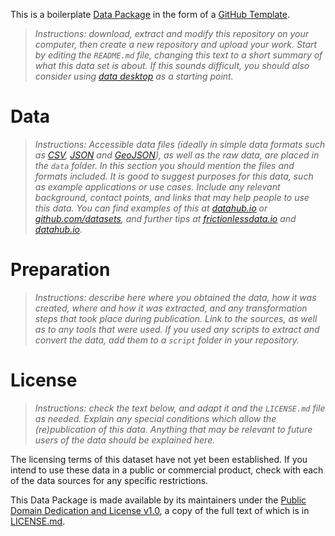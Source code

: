 This is a boilerplate [Data Package](https://frictionlessdata.io/data-packages/) in the form of a [GitHub Template](https://docs.github.com/en/github/creating-cloning-and-archiving-repositories/creating-a-repository-from-a-template#about-repository-templates).

> *Instructions: download, extract and modify this repository on your computer, then create a new repository and upload your work. Start by editing the `README.md` file, changing this text to a short summary of what this data set is about. If this sounds difficult, you should also consider using [data desktop](http://datahub.io/download) as a starting point.*

# Data

> *Instructions: Accessible data files (ideally in simple data formats such as [CSV](https://frictionlessdata.io/guides/csv/), [JSON](http://json-schema.org/specification.html) and [GeoJSON](http://geojson.org/)), as well as the raw data, are placed in the `data` folder. In this section you should mention the files and formats included. It is good to suggest purposes for this data, such as example applications or use cases. Include any relevant background, contact points, and links that may help people to use this data. You can find examples of this at [datahub.io](https://datahub.io) or [github.com/datasets](https://github.com/datasets), and further tips at [frictionlessdata.io](https://frictionlessdata.io/guides/data-package/) and [datahub.io](https://datahub.io/docs/data-packages/publish-faq)*.

# Preparation

> *Instructions: describe here where you obtained the data, how it was created, where and how it was extracted, and any transformation steps that took place during publication. Link to the sources, as well as to any tools that were used. If you used any scripts to extract and convert the data, add them to a `script` folder in your repository.*

# License

> *Instructions: check the text below, and adapt it and the `LICENSE.md` file as needed. Explain any special conditions which allow the (re)publication of this data. Anything that may be relevant to future users of the data should be explained here.*

The licensing terms of this dataset have not yet been established. If you intend to use these data in a public or commercial product, check with each of the data sources for any specific restrictions.

This Data Package is made available by its maintainers under the [Public Domain Dedication and License v1.0](http://www.opendatacommons.org/licenses/pddl/1.0/), a copy of the full text of which is in [LICENSE.md](LICENSE.md).
